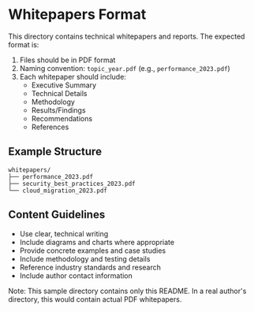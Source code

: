 # Whitepapers Format

This directory contains technical whitepapers and reports. The expected format is:

1. Files should be in PDF format
2. Naming convention: `topic_year.pdf` (e.g., `performance_2023.pdf`)
3. Each whitepaper should include:
   - Executive Summary
   - Technical Details
   - Methodology
   - Results/Findings
   - Recommendations
   - References

## Example Structure

```
whitepapers/
├── performance_2023.pdf
├── security_best_practices_2023.pdf
└── cloud_migration_2023.pdf
```

## Content Guidelines

- Use clear, technical writing
- Include diagrams and charts where appropriate
- Provide concrete examples and case studies
- Include methodology and testing details
- Reference industry standards and research
- Include author contact information

Note: This sample directory contains only this README. In a real author's directory, this would contain actual PDF whitepapers. 